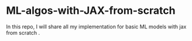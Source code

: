 # ML-algos-with-JAX-from-scratch
In this repo, I will share all my implementation for basic ML models with jax from scratch .
